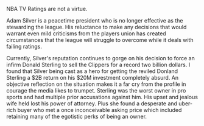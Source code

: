 NBA TV Ratings are not a virtue.

Adam Silver is a peacetime president who is no longer effective as the stewarding the league. His reluctance to make any decisions that would warrant even mild criticisms from the players union has created circumstances that the league will struggle to overcome while it deals with failing ratings.


Currently, Silver's reputation continues to gorge on his decision to force an infirm Donald Sterling to sell the Clippers for a record two billion dollars. I found that Silver being cast as a hero for getting the reviled Donland Sterling a $2B return on his $20M investment completely absurd.  An objective reflection on the situation makes it a far cry from the profile in courage the media likes to trumpet. Sterling was the worst owner in pro sports and had multiple prior accusations against him. His upset and jealous wife held lost his power of attorney. Plus she found a desperate and uber-rich buyer who met a once inconceivable asking price which included retaining many of the egotistic perks of being an owner.
